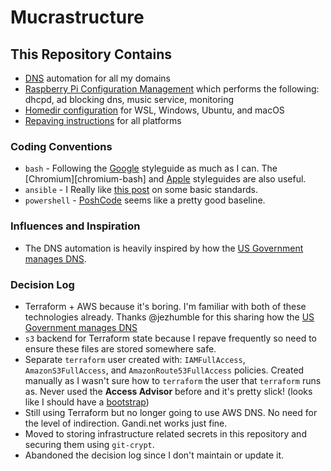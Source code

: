 # Mucrastructure

## This Repository Contains

* [DNS](dns/) automation for all my domains
* [Raspberry Pi Configuration Management](pi/) which performs the following: dhcpd, ad blocking dns, music service,
  monitoring
* [Homedir configuration](homedirs) for WSL, Windows, Ubuntu, and macOS
* [Repaving instructions](.github/ISSUE_TEMPLATE) for all platforms

### Coding Conventions

* `bash` - Following the [Google][google-bash] styleguide as much as I can. The [Chromium][chromium-bash] and
  [Apple][apple-bash] styleguides are also useful.
* `ansible` - I Really like [this post][ansible-standards] on some basic standards.
* `powershell` - [PoshCode][poshcode] seems like a pretty good baseline.

[ansible-standards]: https://www.ansiblejunky.com/blog/ansible-101-standards/
[google-bash]: https://google.github.io/styleguide/shellguide.html
[chormium-bash]: https://www.chromium.org/chromium-os/developer-library/reference/style-guides/shell/
[apple-bash]: https://developer.apple.com/library/archive/documentation/OpenSource/Conceptual/ShellScripting/Introduction/Introduction.html
[poshcode]: https://github.com/PoshCode/PowerShellPracticeAndStyle

### Influences and Inspiration

* The DNS automation is heavily inspired by how the [US Government manages DNS][18f-dns].

### Decision Log

* Terraform + AWS because it's boring. I'm familiar with both of these technologies already. Thanks
  @jezhumble for this sharing how the [US Government manages DNS][18f-dns]
* `s3` backend for Terraform state because I repave frequently so need to ensure these files are
  stored somewhere safe.
* Separate `terraform` user created with: `IAMFullAccess`, `AmazonS3FullAccess`, and `AmazonRoute53FullAccess`
  policies. Created manually as I wasn't sure how to `terraform` the user that `terraform` runs as. Never used
  the **Access Advisor** before and it's pretty slick! (looks like I should have a [bootstrap][tf-bootstrap])
* Still using Terraform but no longer going to use AWS DNS. No need for the level of indirection. Gandi.net
  works just fine.
* Moved to storing infrastructure related secrets in this repository and securing them
  using `git-crypt`.
* Abandoned the decision log since I don't maintain or update it.

[18f-dns]: https://18f.gsa.gov/2018/08/15/shared-infrastructure-as-code/
[tf-bootstrap]: https://github.com/18F/dns/blob/master/terraform/bootstrap/init.tf
